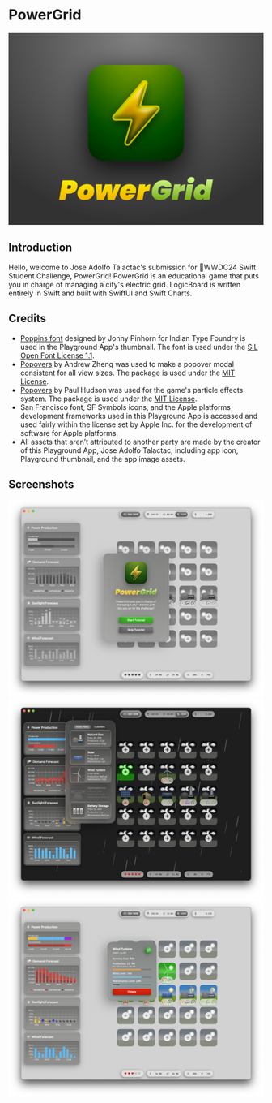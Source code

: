 # PowerGrid
![Banner](https://github.com/devjoseadolfo/PowerGrid/blob/cb199953d073e773f970da698591fc035948af87/PowerGrid/PowerGrid.swiftpm/.swiftpm/playgrounds/DocumentThumbnail.png)

## Introduction
Hello, welcome to Jose Adolfo Talactac's submission for WWDC24 Swift Student Challenge, PowerGrid! PowerGrid is an educational game that puts you in charge of managing a city's electric grid. LogicBoard is written entirely in Swift and built with SwiftUI and Swift Charts.

## Credits
- [Poppins font](https://fonts.google.com/specimen/Poppins/) designed by Jonny Pinhorn for Indian Type Foundry is used in the Playground App's thumbnail. The font is used under the [SIL Open Font License 1.1](https://openfontlicense.org).
- [Popovers](https://github.com/aheze/Popovers) by Andrew Zheng was used to make a popover modal consistent for all view sizes. The package is used under the [MIT License](https://github.com/aheze/Popovers/blob/main/LICENSE).
- [Popovers](https://github.com/aheze/Popovers) by Paul Hudson was used for the game's particle effects system. The package is used under the [MIT License](https://github.com/twostraws/Vortex/blob/main/LICENSE). 
- San Francisco font, SF Symbols icons, and the Apple platforms development frameworks used in this Playground App is accessed and used fairly within the license set by Apple Inc. for the development of software for Apple platforms. 
- All assets that aren’t attributed to another party are made by the creator of this Playground App, Jose Adolfo Talactac, including app icon, Playground thumbnail, and the app image assets.

## Screenshots
![Screenshot1](https://github.com/devjoseadolfo/PowerGrid/blob/0a3681082e6caa633fac9ad72b9c97a7ef6eb762/Screenshots/PowerGridScreenshot1.png) 
![Screenshot2](https://github.com/devjoseadolfo/PowerGrid/blob/0a3681082e6caa633fac9ad72b9c97a7ef6eb762/Screenshots/PowerGridScreenshot2.png) 
![Screenshot3](https://github.com/devjoseadolfo/PowerGrid/blob/0a3681082e6caa633fac9ad72b9c97a7ef6eb762/Screenshots/PowerGridScreenshot3.png)
